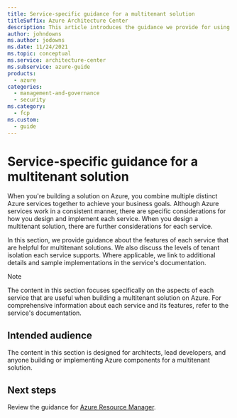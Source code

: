```yaml
---
title: Service-specific guidance for a multitenant solution
titleSuffix: Azure Architecture Center
description: This article introduces the guidance we provide for using many distinct Azure services in a multitenant solution.
author: johndowns
ms.author: jodowns
ms.date: 11/24/2021
ms.topic: conceptual
ms.service: architecture-center
ms.subservice: azure-guide
products:
  - azure
categories:
  - management-and-governance
  - security
ms.category:
  - fcp
ms.custom:
  - guide
---
```


# Service-specific guidance for a multitenant solution

When you're building a solution on Azure, you combine multiple distinct Azure services together to achieve your business goals. Although Azure services work in a consistent manner, there are specific considerations for how you design and implement each service. When you design a multitenant solution, there are further considerations for each service.

In this section, we provide guidance about the features of each service that are helpful for multitenant solutions. We also discuss the levels of tenant isolation each service supports. Where applicable, we link to additional details and sample implementations in the service's documentation.

> [!NOTE]
> The content in this section focuses specifically on the aspects of each service that are useful when building a multitenant solution on Azure. For comprehensive information about each service and its features, refer to the service's documentation.

## Intended audience

The content in this section is designed for architects, lead developers, and anyone building or implementing Azure components for a multitenant solution.

## Next steps

Review the guidance for [Azure Resource Manager](resource-manager.md).
